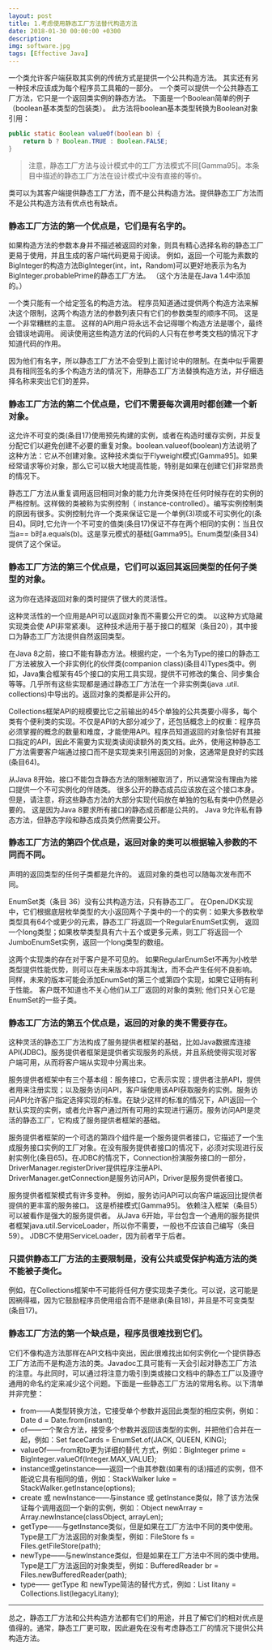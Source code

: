 ```yaml
---
layout: post
title: 1.考虑使用静态工厂方法替代构造方法
date: 2018-01-30 00:00:00 +0300
description:
img: software.jpg
tags: [Effective Java]
---
```


一个类允许客户端获取其实例的传统方式是提供一个公共构造方法。 其实还有另一种技术应该成为每个程序员工具箱的一部分。 一个类可以提供一个公共静态工厂方法，它只是一个返回类实例的静态方法。 下面是一个Boolean简单的例子（boolean基本类型的包装类）。 此方法将boolean基本类型转换为Boolean对象引用：
```java
public static Boolean valueOf(boolean b) {
    return b ? Boolean.TRUE : Boolean.FALSE;
}
```
> 注意，静态工厂方法与设计模式中的工厂方法模式不同[Gamma95]。本条目中描述的静态工厂方法在设计模式中没有直接的等价。

类可以为其客户端提供静态工厂方法，而不是公共构造方法。提供静态工厂方法而不是公共构造方法有优点也有缺点。
### 静态工厂方法的第一个优点是，它们是有名字的。
如果构造方法的参数本身并不描述被返回的对象，则具有精心选择名称的静态工厂更易于使用，并且生成的客户端代码更易于阅读。 例如，返回一个可能为素数的BigInteger的构造方法BigInteger(int，int，Random)可以更好地表示为名为BigInteger.probablePrime的静态工厂方法。 （这个方法是在Java 1.4中添加的。）

一个类只能有一个给定签名的构造方法。 程序员知道通过提供两个构造方法来解决这个限制，这两个构造方法的参数列表只有它们的参数类型的顺序不同。 这是一个非常糟糕的主意。 这样的API用户将永远不会记得哪个构造方法是哪个，最终会错误地调用。 阅读使用这些构造方法的代码的人只有在参考类文档的情况下才知道代码的作用。

因为他们有名字，所以静态工厂方法不会受到上面讨论中的限制。在类中似乎需要具有相同签名的多个构造方法的情况下，用静态工厂方法替换构造方法，并仔细选择名称来突出它们的差异。

### 静态工厂方法的第二个优点是，它们不需要每次调用时都创建一个新对象。
这允许不可变的类(条目17)使用预先构建的实例，或者在构造时缓存实例，并反复分配它们以避免创建不必要的重复对象。boolean.valueof(boolean)方法说明了这种方法：它从不创建对象。这种技术类似于Flyweight模式[Gamma95]。如果经常请求等价对象，那么它可以极大地提高性能，特别是如果在创建它们非常昂贵的情况下。

静态工厂方法从重复调用返回相同对象的能力允许类保持在任何时候存在的实例的严格控制。这样做的类被称为实例控制（ instance-controlled）。编写实例控制类的原因有很多。实例控制允许一个类来保证它是一个单例(3)项或不可实例化的(条目4)。同时,它允许一个不可变的值类(条目17)保证不存在两个相同的实例：当且仅当a== b时a.equals(b)。这是享元模式的基础[Gamma95]。Enum类型(条目34)提供了这个保证。

### 静态工厂方法的第三个优点是，它们可以返回其返回类型的任何子类型的对象。
这为你在选择返回对象的类时提供了很大的灵活性。

这种灵活性的一个应用是API可以返回对象而不需要公开它的类。 以这种方式隐藏实现类会使 API非常紧凑I。 这种技术适用于基于接口的框架（条目20），其中接口为静态工厂方法提供自然返回类型。

在Java 8之前，接口不能有静态方法。根据约定，一个名为Type的接口的静态工厂方法被放入一个非实例化的伙伴类(companion class)(条目4)Types类中。例如，Java集合框架有45个接口的实用工具实现，提供不可修改的集合、同步集合等等。几乎所有这些实现都是通过静态工厂方法在一个非实例类(java .util. collections)中导出的。返回对象的类都是非公开的。

Collections框架API的规模要比它之前输出的45个单独的公共类要小得多，每个类有个便利类的实现。不仅是API的大部分减少了，还包括概念上的权重：程序员必须掌握的概念的数量和难度，才能使用API。程序员知道返回的对象恰好有其接口指定的API，因此不需要为实现类读阅读额外的类文档。此外，使用这种静态工厂方法需要客户端通过接口而不是实现类来引用返回的对象，这通常是良好的实践(条目64)。

从Java 8开始，接口不能包含静态方法的限制被取消了，所以通常没有理由为接口提供一个不可实例化的伴随类。 很多公开的静态成员应该放在这个接口本身。 但是，请注意，将这些静态方法的大部分实现代码放在单独的包私有类中仍然是必要的。 这是因为Java 8要求所有接口的静态成员都是公共的。 Java 9允许私有静态方法，但静态字段和静态成员类仍然需要公开。

### 静态工厂方法的第四个优点是，返回对象的类可以根据输入参数的不同而不同。
声明的返回类型的任何子类都是允许的。 返回对象的类也可以随每次发布而不同。

EnumSet类（条目 36）没有公共构造方法，只有静态工厂。 在OpenJDK实现中，它们根据底层枚举类型的大小返回两个子类中的一个的实例：如果大多数枚举类型具有64个或更少的元素，静态工厂将返回一个RegularEnumSet实例， 返回一个long类型；如果枚举类型具有六十五个或更多元素，则工厂将返回一个JumboEnumSet实例，返回一个long类型的数组。

这两个实现类的存在对于客户是不可见的。 如果RegularEnumSet不再为小枚举类型提供性能优势，则可以在未来版本中将其淘汰，而不会产生任何不良影响。 同样，未来的版本可能会添加EnumSet的第三个或第四个实现，如果它证明有利于性能。 客户既不知道也不关心他们从工厂返回的对象的类别; 他们只关心它是EnumSet的一些子类。

### 静态工厂方法的第五个优点是，返回的对象的类不需要存在。
这种灵活的静态工厂方法构成了服务提供者框架的基础，比如Java数据库连接API(JDBC)。服务提供者框架是提供者实现服务的系统，并且系统使得实现对客户端可用，从而将客户端从实现中分离出来。

服务提供者框架中有三个基本组：服务接口，它表示实现；提供者注册API，提供者用来注册实现；以及服务访问API，客户端使用该API获取服务的实例。服务访问API允许客户指定选择实现的标准。在缺少这样的标准的情况下，API返回一个默认实现的实例，或者允许客户通过所有可用的实现进行遍历。服务访问API是灵活的静态工厂，它构成了服务提供者框架的基础。

服务提供者框架的一个可选的第四个组件是一个服务提供者接口，它描述了一个生成服务接口实例的工厂对象。在没有服务提供者接口的情况下，必须对实现进行反射实例化(条目65)。在JDBC的情况下，Connection扮演服务接口的一部分，DriverManager.registerDriver提供程序注册API、DriverManager.getConnection是服务访问API，Driver是服务提供者接口。

服务提供者框架模式有许多变种。 例如，服务访问API可以向客户端返回比提供者提供的更丰富的服务接口。 这是桥接模式[Gamma95]。 依赖注入框架（条目5）可以被看作是强大的服务提供者。 从Java 6开始，平台包含一个通用的服务提供者框架java.util.ServiceLoader，所以你不需要，一般也不应该自己编写（条目59）。 JDBC不使用ServiceLoader，因为前者早于后者。

### 只提供静态工厂方法的主要限制是，没有公共或受保护构造方法的类不能被子类化。
例如，在Collections框架中不可能将任何方便实现类子类化。可以说，这可能是因祸得福，因为它鼓励程序员使用组合而不是继承(条目18)，并且是不可变类型(条目17)。

### 静态工厂方法的第一个缺点是，程序员很难找到它们。
它们不像构造方法那样在API文档中突出，因此很难找出如何实例化一个提供静态工厂方法而不是构造方法的类。Javadoc工具可能有一天会引起对静态工厂方法的注意。与此同时，可以通过将注意力吸引到类或接口文档中的静态工厂以及遵守通用的命名约定来减少这个问题。下面是一些静态工厂方法的常用名称。以下清单并非完整：

- from——A类型转换方法，它接受单个参数并返回此类型的相应实例，例如：Date d = Date.from(instant);
- of——一个聚合方法，接受多个参数并返回该类型的实例，并把他们合并在一起，例如：Set<Rank> faceCards = EnumSet.of(JACK, QUEEN, KING);
- valueOf——from和to更为详细的替代 方式，例如：BigInteger prime = BigInteger.valueOf(Integer.MAX_VALUE);
- instance或getinstance——返回一个由其参数(如果有的话)描述的实例，但不能说它具有相同的值，例如：StackWalker luke = StackWalker.getInstance(options);
- create 或 newInstance——与instance 或 getInstance类似，除了该方法保证每个调用返回一个新的实例，例如：Object newArray = Array.newInstance(classObject, arrayLen);
- getType——与getInstance类似，但是如果在工厂方法中不同的类中使用。Type是工厂方法返回的对象类型，例如：FileStore fs = Files.getFileStore(path);
- newType——与newInstance类似，但是如果在工厂方法中不同的类中使用。Type是工厂方法返回的对象类型，例如：BufferedReader br = Files.newBufferedReader(path);
- type—— getType 和 newType简洁的替代方式，例如：List<Complaint> litany = Collections.list(legacyLitany);

***
总之，静态工厂方法和公共构造方法都有它们的用途，并且了解它们的相对优点是值得的。通常，静态工厂更可取，因此避免在没有考虑静态工厂的情况下提供公共构造方法。
